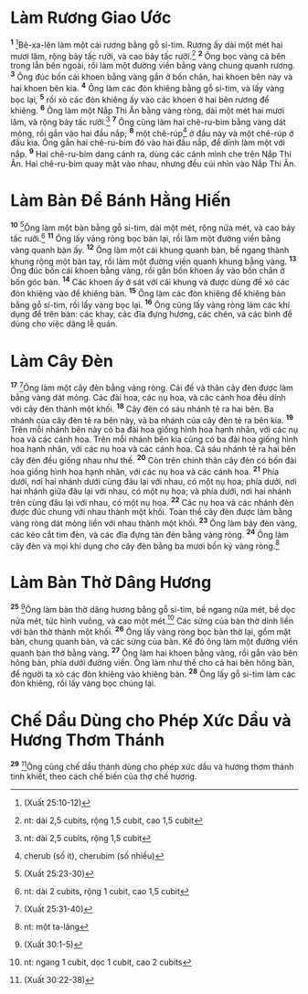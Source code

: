 # Làm Rương Giao Ước
<sup><b>1</b></sup> [^1@-f7f80bc8-976b-4c51-af06-58e1af947076]Bê-xa-lên làm một cái rương bằng gỗ si-tim. Rương ấy dài một mét hai mươi lăm, rộng bảy tấc rưỡi, và cao bảy tấc rưỡi.[^1-f7f80bc8-976b-4c51-af06-58e1af947076] <sup><b>2</b></sup> Ông bọc vàng cả bên trong lẫn bên ngoài, rồi làm một đường viền bằng vàng chung quanh rương. <sup><b>3</b></sup> Ông đúc bốn cái khoen bằng vàng gắn ở bốn chân, hai khoen bên này và hai khoen bên kia. <sup><b>4</b></sup> Ông làm các đòn khiêng bằng gỗ si-tim, và lấy vàng bọc lại, <sup><b>5</b></sup> rồi xỏ các đòn khiêng ấy vào các khoen ở hai bên rương để khiêng. <sup><b>6</b></sup> Ông làm một Nắp Thi Ân bằng vàng ròng, dài một mét hai mươi lăm, và rộng bảy tấc rưỡi.[^2-f7f80bc8-976b-4c51-af06-58e1af947076] <sup><b>7</b></sup> Ông cũng làm hai chê-ru-bim bằng vàng dát mỏng, rồi gắn vào hai đầu nắp; <sup><b>8</b></sup> một chê-rúp[^3-f7f80bc8-976b-4c51-af06-58e1af947076] ở đầu này và một chê-rúp ở đầu kia. Ông gắn hai chê-ru-bim đó vào hai đầu nắp, để dính làm một với nắp. <sup><b>9</b></sup> Hai chê-ru-bim dang cánh ra, dùng các cánh mình che trên Nắp Thi Ân. Hai chê-ru-bim quay mặt vào nhau, nhưng đều cúi nhìn vào Nắp Thi Ân.

# Làm Bàn Để Bánh Hằng Hiến
<sup><b>10</b></sup> [^2@-f7f80bc8-976b-4c51-af06-58e1af947076]Ông làm một bàn bằng gỗ si-tim, dài một mét, rộng nửa mét, và cao bảy tấc rưỡi.[^4-f7f80bc8-976b-4c51-af06-58e1af947076] <sup><b>11</b></sup> Ông lấy vàng ròng bọc bàn lại, rồi làm một đường viền bằng vàng quanh bàn ấy. <sup><b>12</b></sup> Ông làm một cái khung quanh bàn, bề ngang thành khung rộng một bàn tay, rồi làm một đường viền quanh khung bằng vàng. <sup><b>13</b></sup> Ông đúc bốn cái khoen bằng vàng, rồi gắn bốn khoen ấy vào bốn chân ở bốn góc bàn. <sup><b>14</b></sup> Các khoen ấy ở sát với cái khung và được dùng để xỏ các đòn khiêng vào để khiêng bàn. <sup><b>15</b></sup> Ông làm các đòn khiêng để khiêng bàn bằng gỗ si-tim, rồi lấy vàng bọc lại. <sup><b>16</b></sup> Ông cũng lấy vàng ròng làm các khí dụng để trên bàn: các khay, các đĩa đựng hương, các chén, và các bình để dùng cho việc dâng lễ quán.

# Làm Cây Đèn
<sup><b>17</b></sup> [^3@-f7f80bc8-976b-4c51-af06-58e1af947076]Ông làm một cây đèn bằng vàng ròng. Cái đế và thân cây đèn được làm bằng vàng dát mỏng. Các đài hoa, các nụ hoa, và các cánh hoa đều dính với cây đèn thành một khối. <sup><b>18</b></sup> Cây đèn có sáu nhánh tẻ ra hai bên. Ba nhánh của cây đèn tẻ ra bên này, và ba nhánh của cây đèn tẻ ra bên kia. <sup><b>19</b></sup> Trên mỗi nhánh bên này có ba đài hoa giống hình hoa hạnh nhân, với các nụ hoa và các cánh hoa. Trên mỗi nhánh bên kia cũng có ba đài hoa giống hình hoa hạnh nhân, với các nụ hoa và các cánh hoa. Cả sáu nhánh tẻ ra hai bên cây đèn đều giống nhau như thế. <sup><b>20</b></sup> Còn trên chính thân cây đèn có bốn đài hoa giống hình hoa hạnh nhân, với các nụ hoa và các cánh hoa. <sup><b>21</b></sup> Phía dưới, nơi hai nhánh dưới cùng đâu lại với nhau, có một nụ hoa; phía dưới, nơi hai nhánh giữa đâu lại với nhau, có một nụ hoa; và phía dưới, nơi hai nhánh trên cùng đâu lại với nhau, có một nụ hoa. <sup><b>22</b></sup> Các nụ hoa và các nhánh đèn được đúc chung với nhau thành một khối. Toàn thể cây đèn được làm bằng vàng ròng dát mỏng liền với nhau thành một khối. <sup><b>23</b></sup> Ông làm bảy đèn vàng, các kéo cắt tim đèn, và các đĩa đựng tàn đèn bằng vàng ròng. <sup><b>24</b></sup> Ông làm cây đèn và mọi khí dụng cho cây đèn bằng ba mươi bốn ký vàng ròng.[^5-f7f80bc8-976b-4c51-af06-58e1af947076]

# Làm Bàn Thờ Dâng Hương
<sup><b>25</b></sup> [^4@-f7f80bc8-976b-4c51-af06-58e1af947076]Ông làm bàn thờ dâng hương bằng gỗ si-tim, bề ngang nửa mét, bề dọc nửa mét, tức hình vuông, và cao một mét.[^6-f7f80bc8-976b-4c51-af06-58e1af947076] Các sừng của bàn thờ dính liền với bàn thờ thành một khối. <sup><b>26</b></sup> Ông lấy vàng ròng bọc bàn thờ lại, gồm mặt bàn, chung quanh bàn, và các sừng của bàn. Kế đó ông làm một đường viền quanh bàn thờ bằng vàng. <sup><b>27</b></sup> Ông làm hai khoen bằng vàng, rồi gắn vào bên hông bàn, phía dưới đường viền. Ông làm như thế cho cả hai bên hông bàn, để người ta xỏ các đòn khiêng vào khiêng bàn. <sup><b>28</b></sup> Ông lấy gỗ si-tim làm các đòn khiêng, rồi lấy vàng bọc chúng lại.

# Chế Dầu Dùng cho Phép Xức Dầu và Hương Thơm Thánh
<sup><b>29</b></sup> [^5@-f7f80bc8-976b-4c51-af06-58e1af947076]Ông cũng chế dầu thánh dùng cho phép xức dầu và hương thơm thánh tinh khiết, theo cách chế biến của thợ chế hương.

[^1-f7f80bc8-976b-4c51-af06-58e1af947076]: nt: dài 2,5 cubits, rộng 1,5 cubit, cao 1,5 cubit
[^2-f7f80bc8-976b-4c51-af06-58e1af947076]: nt: dài 2,5 cubits, rộng 1,5 cubit
[^3-f7f80bc8-976b-4c51-af06-58e1af947076]: cherub (số ít), cherubim (số nhiều)
[^4-f7f80bc8-976b-4c51-af06-58e1af947076]: nt: dài 2 cubits, rộng 1 cubit, cao 1,5 cubit
[^5-f7f80bc8-976b-4c51-af06-58e1af947076]: nt: một ta-lâng
[^6-f7f80bc8-976b-4c51-af06-58e1af947076]: nt: ngang 1 cubit, dọc 1 cubit, cao 2 cubits
[^1@-f7f80bc8-976b-4c51-af06-58e1af947076]: (Xuất 25:10-12)
[^2@-f7f80bc8-976b-4c51-af06-58e1af947076]: (Xuất 25:23-30)
[^3@-f7f80bc8-976b-4c51-af06-58e1af947076]: (Xuất 25:31-40)
[^4@-f7f80bc8-976b-4c51-af06-58e1af947076]: (Xuất 30:1-5)
[^5@-f7f80bc8-976b-4c51-af06-58e1af947076]: (Xuất 30:22-38)